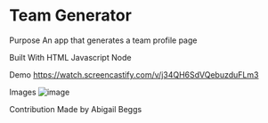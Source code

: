 # Team Generator

Purpose
An app that generates a team profile page

Built With
HTML
Javascript
Node

Demo
https://watch.screencastify.com/v/j34QH6SdVQebuzduFLm3

Images
![image](https://user-images.githubusercontent.com/91335294/146941571-3f90d147-4338-4808-91ff-66207fa89f65.png)


Contribution
Made by Abigail Beggs
